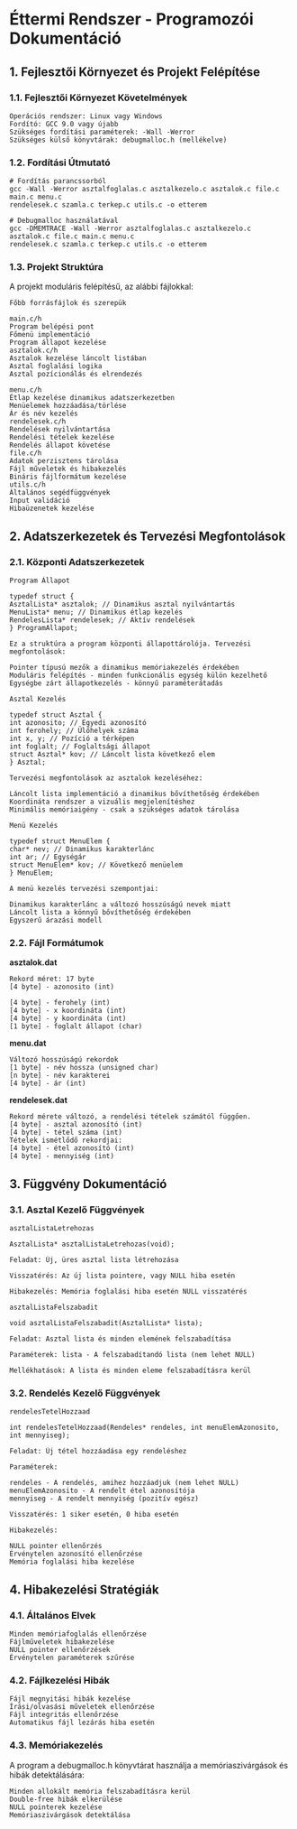 # Éttermi Rendszer - Programozói Dokumentáció

## 1. Fejlesztői Környezet és Projekt Felépítése

### 1.1. Fejlesztői Környezet Követelmények

```
Operációs rendszer: Linux vagy Windows
Fordító: GCC 9.0 vagy újabb
Szükséges fordítási paraméterek: -Wall -Werror
Szükséges külső könyvtárak: debugmalloc.h (mellékelve)
```
### 1.2. Fordítási Útmutató

```
# Fordítás parancssorból
gcc -Wall -Werror asztalfoglalas.c asztalkezelo.c asztalok.c file.c main.c menu.c
rendelesek.c szamla.c terkep.c utils.c -o etterem
```
```
# Debugmalloc használatával
gcc -DMEMTRACE -Wall -Werror asztalfoglalas.c asztalkezelo.c asztalok.c file.c main.c menu.c
rendelesek.c szamla.c terkep.c utils.c -o etterem
```
### 1.3. Projekt Struktúra

A projekt moduláris felépítésű, az alábbi fájlokkal:

```
Főbb forrásfájlok és szerepük
```
```
main.c/h
Program belépési pont
Főmenü implementáció
Program állapot kezelése
asztalok.c/h
Asztalok kezelése láncolt listában
Asztal foglalási logika
Asztal pozícionálás és elrendezés
```

```
menu.c/h
Étlap kezelése dinamikus adatszerkezetben
Menüelemek hozzáadása/törlése
Ár és név kezelés
rendelesek.c/h
Rendelések nyilvántartása
Rendelési tételek kezelése
Rendelés állapot követése
file.c/h
Adatok perzisztens tárolása
Fájl műveletek és hibakezelés
Bináris fájlformátum kezelése
utils.c/h
Általános segédfüggvények
Input validáció
Hibaüzenetek kezelése
```
## 2. Adatszerkezetek és Tervezési Megfontolások

### 2.1. Központi Adatszerkezetek

```
Program Állapot
```
```
typedef struct {
AsztalLista* asztalok; // Dinamikus asztal nyilvántartás
MenuLista* menu; // Dinamikus étlap kezelés
RendelesLista* rendelesek; // Aktív rendelések
} ProgramAllapot;
```
```
Ez a struktúra a program központi állapottárolója. Tervezési megfontolások:
```
```
Pointer típusú mezők a dinamikus memóriakezelés érdekében
Moduláris felépítés - minden funkcionális egység külön kezelhető
Egységbe zárt állapotkezelés - könnyű paraméterátadás
```

```
Asztal Kezelés
```
```
typedef struct Asztal {
int azonosito; // Egyedi azonosító
int ferohely; // Ülőhelyek száma
int x, y; // Pozíció a térképen
int foglalt; // Foglaltsági állapot
struct Asztal* kov; // Láncolt lista következő elem
} Asztal;
```
```
Tervezési megfontolások az asztalok kezeléséhez:
```
```
Láncolt lista implementáció a dinamikus bővíthetőség érdekében
Koordináta rendszer a vizuális megjelenítéshez
Minimális memóriaigény - csak a szükséges adatok tárolása
```
```
Menü Kezelés
```
```
typedef struct MenuElem {
char* nev; // Dinamikus karakterlánc
int ar; // Egységár
struct MenuElem* kov; // Következő menüelem
} MenuElem;
```
```
A menü kezelés tervezési szempontjai:
```
```
Dinamikus karakterlánc a változó hosszúságú nevek miatt
Láncolt lista a könnyű bővíthetőség érdekében
Egyszerű árazási modell
```
### 2.2. Fájl Formátumok

**asztalok.dat**

```
Rekord méret: 17 byte
[4 byte] - azonosito (int)
```

```
[4 byte] - ferohely (int)
[4 byte] - x koordináta (int)
[4 byte] - y koordináta (int)
[1 byte] - foglalt állapot (char)
```
**menu.dat**

```
Változó hosszúságú rekordok
[1 byte] - név hossza (unsigned char)
[n byte] - név karakterei
[4 byte] - ár (int)
```
**rendelesek.dat**

```
Rekord mérete változó, a rendelési tételek számától függően.
[4 byte] - asztal azonosító (int)
[4 byte] - tétel száma (int)
Tételek ismétlődő rekordjai:
[4 byte] - étel azonosító (int)
[4 byte] - mennyiség (int)
```
## 3. Függvény Dokumentáció

### 3.1. Asztal Kezelő Függvények

```
asztalListaLetrehozas
```
```
AsztalLista* asztalListaLetrehozas(void);
```
```
Feladat: Új, üres asztal lista létrehozása
```
```
Visszatérés: Az új lista pointere, vagy NULL hiba esetén
```
```
Hibakezelés: Memória foglalási hiba esetén NULL visszatérés
```

```
asztalListaFelszabadit
```
```
void asztalListaFelszabadit(AsztalLista* lista);
```
```
Feladat: Asztal lista és minden elemének felszabadítása
```
```
Paraméterek: lista - A felszabadítandó lista (nem lehet NULL)
```
```
Mellékhatások: A lista és minden eleme felszabadításra kerül
```
### 3.2. Rendelés Kezelő Függvények

```
rendelesTetelHozzaad
```
```
int rendelesTetelHozzaad(Rendeles* rendeles, int menuElemAzonosito, int mennyiseg);
```
```
Feladat: Új tétel hozzáadása egy rendeléshez
```
```
Paraméterek:
```
```
rendeles - A rendelés, amihez hozzáadjuk (nem lehet NULL)
menuElemAzonosito - A rendelt étel azonosítója
mennyiseg - A rendelt mennyiség (pozitív egész)
```
```
Visszatérés: 1 siker esetén, 0 hiba esetén
```
```
Hibakezelés:
```
```
NULL pointer ellenőrzés
Érvénytelen azonosító ellenőrzése
Memória foglalási hiba kezelése
```
## 4. Hibakezelési Stratégiák

### 4.1. Általános Elvek


```
Minden memóriafoglalás ellenőrzése
Fájlműveletek hibakezelése
NULL pointer ellenőrzések
Érvénytelen paraméterek szűrése
```
### 4.2. Fájlkezelési Hibák

```
Fájl megnyitási hibák kezelése
Írási/olvasási műveletek ellenőrzése
Fájl integritás ellenőrzése
Automatikus fájl lezárás hiba esetén
```
### 4.3. Memóriakezelés

A program a debugmalloc.h könyvtárat használja a memóriaszivárgások és hibák detektálására:

```
Minden allokált memória felszabadításra kerül
Double-free hibák elkerülése
NULL pointerek kezelése
Memóriaszivárgások detektálása
```

